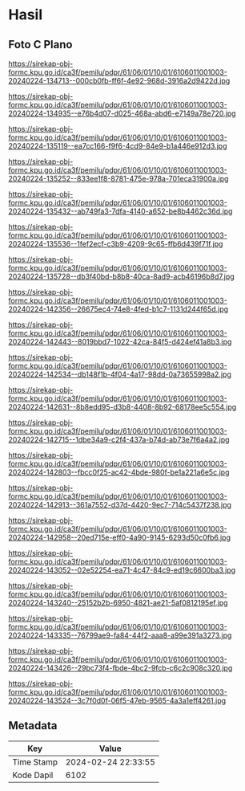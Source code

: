 # Hasil

## Foto C Plano

https://sirekap-obj-formc.kpu.go.id/ca3f/pemilu/pdpr/61/06/01/10/01/6106011001003-20240224-134713--000cb0fb-ff6f-4e92-968d-3916a2d9422d.jpg

https://sirekap-obj-formc.kpu.go.id/ca3f/pemilu/pdpr/61/06/01/10/01/6106011001003-20240224-134935--e76b4d07-d025-468a-abd6-e7149a78e720.jpg

https://sirekap-obj-formc.kpu.go.id/ca3f/pemilu/pdpr/61/06/01/10/01/6106011001003-20240224-135119--ea7cc166-f9f6-4cd9-84e9-b1a446e912d3.jpg

https://sirekap-obj-formc.kpu.go.id/ca3f/pemilu/pdpr/61/06/01/10/01/6106011001003-20240224-135252--833ee1f8-8781-475e-978a-701eca31900a.jpg

https://sirekap-obj-formc.kpu.go.id/ca3f/pemilu/pdpr/61/06/01/10/01/6106011001003-20240224-135432--ab749fa3-7dfa-4140-a652-be8b4462c36d.jpg

https://sirekap-obj-formc.kpu.go.id/ca3f/pemilu/pdpr/61/06/01/10/01/6106011001003-20240224-135536--1fef2ecf-c3b9-4209-9c65-ffb6d439f71f.jpg

https://sirekap-obj-formc.kpu.go.id/ca3f/pemilu/pdpr/61/06/01/10/01/6106011001003-20240224-135728--db3f40bd-b8b8-40ca-8ad9-acb46196b8d7.jpg

https://sirekap-obj-formc.kpu.go.id/ca3f/pemilu/pdpr/61/06/01/10/01/6106011001003-20240224-142356--26675ec4-74e8-4fed-b1c7-1131d244f65d.jpg

https://sirekap-obj-formc.kpu.go.id/ca3f/pemilu/pdpr/61/06/01/10/01/6106011001003-20240224-142443--8019bbd7-1022-42ca-84f5-d424ef41a8b3.jpg

https://sirekap-obj-formc.kpu.go.id/ca3f/pemilu/pdpr/61/06/01/10/01/6106011001003-20240224-142534--db148f1b-4f04-4a17-98dd-0a73655998a2.jpg

https://sirekap-obj-formc.kpu.go.id/ca3f/pemilu/pdpr/61/06/01/10/01/6106011001003-20240224-142631--8b8edd95-d3b8-4408-8b92-68178ee5c554.jpg

https://sirekap-obj-formc.kpu.go.id/ca3f/pemilu/pdpr/61/06/01/10/01/6106011001003-20240224-142715--1dbe34a9-c2f4-437a-b74d-ab73e7f6a4a2.jpg

https://sirekap-obj-formc.kpu.go.id/ca3f/pemilu/pdpr/61/06/01/10/01/6106011001003-20240224-142803--fbcc0f25-ac42-4bde-980f-be1a221a6e5c.jpg

https://sirekap-obj-formc.kpu.go.id/ca3f/pemilu/pdpr/61/06/01/10/01/6106011001003-20240224-142913--361a7552-d37d-4420-9ec7-714c5437f238.jpg

https://sirekap-obj-formc.kpu.go.id/ca3f/pemilu/pdpr/61/06/01/10/01/6106011001003-20240224-142958--20ed715e-eff0-4a90-9145-6293d50c0fb6.jpg

https://sirekap-obj-formc.kpu.go.id/ca3f/pemilu/pdpr/61/06/01/10/01/6106011001003-20240224-143052--02e52254-ea71-4c47-84c9-ed19c6600ba3.jpg

https://sirekap-obj-formc.kpu.go.id/ca3f/pemilu/pdpr/61/06/01/10/01/6106011001003-20240224-143240--25152b2b-6950-4821-ae21-5af0812195ef.jpg

https://sirekap-obj-formc.kpu.go.id/ca3f/pemilu/pdpr/61/06/01/10/01/6106011001003-20240224-143335--76799ae9-fa84-44f2-aaa8-a99e391a3273.jpg

https://sirekap-obj-formc.kpu.go.id/ca3f/pemilu/pdpr/61/06/01/10/01/6106011001003-20240224-143426--29bc73f4-fbde-4bc2-9fcb-c6c2c908c320.jpg

https://sirekap-obj-formc.kpu.go.id/ca3f/pemilu/pdpr/61/06/01/10/01/6106011001003-20240224-143524--3c7f0d0f-06f5-47eb-9565-4a3a1eff4261.jpg


## Metadata

| Key        | Value               |
| ---------- | ------------------- |
| Time Stamp | 2024-02-24 22:33:55 |
| Kode Dapil | 6102                |



